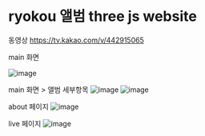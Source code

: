 # ryokou 앨범 three js website

동영상 
https://tv.kakao.com/v/442915065

main 화면

![image](https://github.com/jongpilbest/ryokou/assets/105302605/719b2f09-28fd-42fd-b347-68b98828a94f)


main 화면 > 앨범 세부항목
![image](https://github.com/jongpilbest/ryokou/assets/105302605/e23d8c50-b18b-497f-8771-d4520017b10c)
![image](https://github.com/jongpilbest/ryokou/assets/105302605/e3763cac-8113-4967-8686-2a6cb70047a9)

about 페이지 
![image](https://github.com/jongpilbest/ryokou/assets/105302605/4c42a985-1359-4467-ba6d-6d88cf801518)

live 페이지 
![image](https://github.com/jongpilbest/ryokou/assets/105302605/74dfde87-0a1b-4f02-bf2d-ed4b70203f9c)
